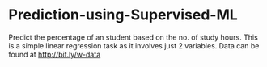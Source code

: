 # Prediction-using-Supervised-ML
Predict the percentage of an student based on the no. of study hours.  This is a simple linear regression task as it involves just 2 variables.
Data can be found at http://bit.ly/w-data
